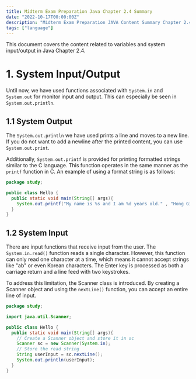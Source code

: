 ```yaml
---
title: Midterm Exam Preparation Java Chapter 2.4 Summary
date: "2022-10-17T00:00:00Z"
description: "Midterm Exam Preparation JAVA Content Summary Chapter 2.4"
tags: ["language"]
---
```


This document covers the content related to variables and system input/output in Java Chapter 2.4.

# 1. System Input/Output

Until now, we have used functions associated with `System.in` and `System.out` for monitor input and output. This can especially be seen in `System.out.println`.

## 1.1 System Output

The `System.out.println` we have used prints a line and moves to a new line. If you do not want to add a newline after the printed content, you can use `System.out.print`.

Additionally, `System.out.printf` is provided for printing formatted strings similar to the C language. This function operates in the same manner as the `printf` function in C. An example of using a format string is as follows:

```java
package study;

public class Hello {
  public static void main(String[] args){
    System.out.printf("My name is %s and I am %d years old." , "Hong Gil-dong", 20);
  }
}
```

## 1.2 System Input

There are input functions that receive input from the user. The `System.in.read()` function reads a single character. However, this function can only read one character at a time, which means it cannot accept strings like "ab" or even Korean characters. The Enter key is processed as both a carriage return and a line feed with two keystrokes.

To address this limitation, the Scanner class is introduced. By creating a Scanner object and using the `nextLine()` function, you can accept an entire line of input.

```java
package study;

import java.util.Scanner;

public class Hello {
  public static void main(String[] args){
    // Create a Scanner object and store it in sc
    Scanner sc = new Scanner(System.in);
    // Store the read string
    String userInput = sc.nextLine();
    System.out.println(userInput);
  }
}
```